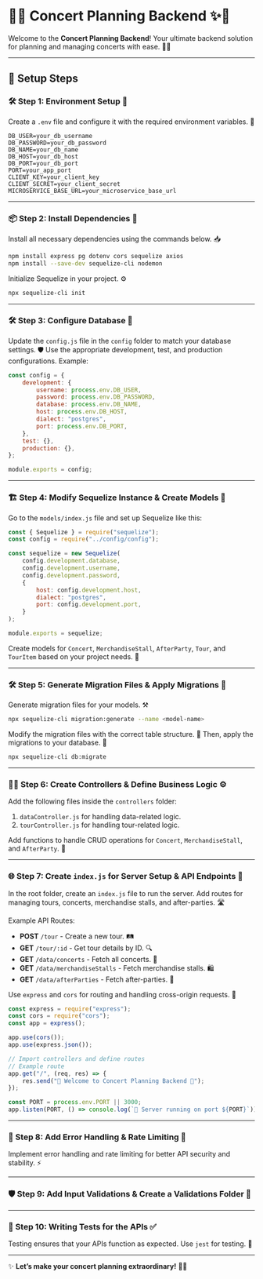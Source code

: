 # 🎵✨ Concert Planning Backend ✨🎵

Welcome to the **Concert Planning Backend**! Your ultimate backend solution for planning and managing concerts with ease. 🚀🎶

---

## 🚀 Setup Steps

### 🛠️ Step 1: Environment Setup 🌟

Create a `.env` file and configure it with the required environment variables. 📝

```plaintext
DB_USER=your_db_username
DB_PASSWORD=your_db_password
DB_NAME=your_db_name
DB_HOST=your_db_host
DB_PORT=your_db_port
PORT=your_app_port
CLIENT_KEY=your_client_key
CLIENT_SECRET=your_client_secret
MICROSERVICE_BASE_URL=your_microservice_base_url
```

---

### 📦 Step 2: Install Dependencies 🧰

Install all necessary dependencies using the commands below. 📥

```bash
npm install express pg dotenv cors sequelize axios
npm install --save-dev sequelize-cli nodemon
```

Initialize Sequelize in your project. ⚙️

```bash
npx sequelize-cli init
```

---

### 🛠️ Step 3: Configure Database 🔧

Update the `config.js` file in the `config` folder to match your database settings. 🛡️ Use the appropriate development, test, and production configurations. Example:

```javascript
const config = {
	development: {
		username: process.env.DB_USER,
		password: process.env.DB_PASSWORD,
		database: process.env.DB_NAME,
		host: process.env.DB_HOST,
		dialect: "postgres",
		port: process.env.DB_PORT,
	},
	test: {},
	production: {},
};

module.exports = config;
```

---

### 🏗️ Step 4: Modify Sequelize Instance & Create Models 📂

Go to the `models/index.js` file and set up Sequelize like this:

```javascript
const { Sequelize } = require("sequelize");
const config = require("../config/config");

const sequelize = new Sequelize(
	config.development.database,
	config.development.username,
	config.development.password,
	{
		host: config.development.host,
		dialect: "postgres",
		port: config.development.port,
	}
);

module.exports = sequelize;
```

Create models for `Concert`, `MerchandiseStall`, `AfterParty`, `Tour`, and `TourItem` based on your project needs. 🎤

---

### 🛠️ Step 5: Generate Migration Files & Apply Migrations 🚀

Generate migration files for your models. ⚒️

```bash
npx sequelize-cli migration:generate --name <model-name>
```

Modify the migration files with the correct table structure. 📝 Then, apply the migrations to your database. 🌟

```bash
npx sequelize-cli db:migrate
```

---

### 🧑‍💻 Step 6: Create Controllers & Define Business Logic ⚙️

Add the following files inside the `controllers` folder:

1. `dataController.js` for handling data-related logic.
2. `tourController.js` for handling tour-related logic.

Add functions to handle CRUD operations for `Concert`, `MerchandiseStall`, and `AfterParty`. 🎵

---

### 🌐 Step 7: Create `index.js` for Server Setup & API Endpoints 🔌

In the root folder, create an `index.js` file to run the server. Add routes for managing tours, concerts, merchandise stalls, and after-parties. 🛣️

Example API Routes:

- **POST** `/tour` - Create a new tour. 🛤️
- **GET** `/tour/:id` - Get tour details by ID. 🔍
- **GET** `/data/concerts` - Fetch all concerts. 🎸
- **GET** `/data/merchandiseStalls` - Fetch merchandise stalls. 🛍️
- **GET** `/data/afterParties` - Fetch after-parties. 🎉

Use `express` and `cors` for routing and handling cross-origin requests. 🚦

```javascript
const express = require("express");
const cors = require("cors");
const app = express();

app.use(cors());
app.use(express.json());

// Import controllers and define routes
// Example route
app.get("/", (req, res) => {
	res.send("🎵 Welcome to Concert Planning Backend 🎵");
});

const PORT = process.env.PORT || 3000;
app.listen(PORT, () => console.log(`🚀 Server running on port ${PORT}`));
```

---

### 🚦 Step 8: Add Error Handling & Rate Limiting 🔐

Implement error handling and rate limiting for better API security and stability. ⚡

---

### 🛡️ Step 9: Add Input Validations & Create a Validations Folder 🧪

---

### 🧪 Step 10: Writing Tests for the APIs ✅

Testing ensures that your APIs function as expected. Use `jest` for testing. 🧪

---

✨ **Let’s make your concert planning extraordinary!** 🎤🎶
